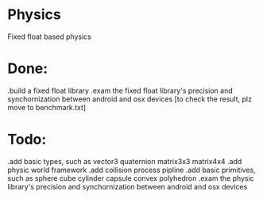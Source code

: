 # Physics
Fixed float based physics

# Done:
.build a fixed float library
.exam the fixed float library's precision and synchornization between android and osx 
devices [to check the result, plz move to benchmark.txt]

# Todo:
.add basic types, such as vector3 quaternion matrix3x3 matrix4x4
.add physic world framework
.add collision process pipline
.add basic primitives, such as sphere cube cylinder capsule convex polyhedron
.exam the physic library's precision and synchornization between android and osx devices


